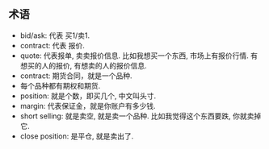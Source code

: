 ## 术语
* bid/ask: 代表 买1/卖1.
* contract: 代表 报价.
* quote: 代表报单, 卖卖报价信息. 比如我想买一个东西, 市场上有报价行情. 有想买的人的报价, 有想卖的人的报价信息.
* contract: 期货合同，就是一个品种.
* 每个品种都有期权和期货.
* position: 就是个数，即买几个, 中文叫头寸.
* margin: 代表保证金，就是你账户有多少钱.
* short selling: 就是卖空, 就是卖一个品种. 比如我觉得这个东西要跌, 你就卖掉它.
* close position: 是平仓, 就是卖出了.

